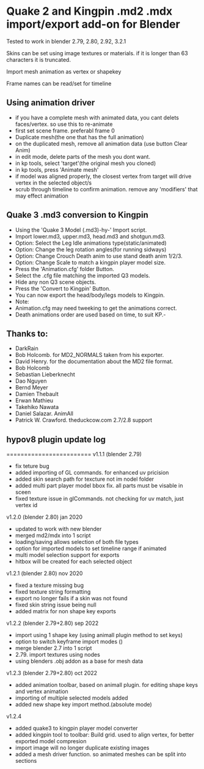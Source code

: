 # Quake 2 and Kingpin .md2 .mdx import/export add-on for Blender

Tested to work in blender 2.79, 2.80, 2.92, 3.2.1

Skins can be set using image textures or materials. if it is longer than 63 characters it is truncated.

Import mesh animation as vertex or shapekey

Frame names can be read/set for timeline

## Using animation driver
-    if you have a complete mesh with animated data, you cant delets faces/vertex. so use this to re-animate
-    first set scene frame. preferabl frame 0
-    Duplicate mesh(the one that has the full animation)
-    on the duplicated mesh, remove all animation data (use button Clear Anim)
-    in edit mode, delete parts of the mesh you dont want.
-    in kp tools, select 'target'(the original mesh you cloned)
-    in kp tools, press 'Animate mesh'
-    if model was aligned properly, the closest vertex from target will drive vertex in the selected object/s
-    scrub through timeline to confirm animation. remove any 'modifiers' that may effect animation

## Quake 3 .md3 conversion to Kingpin
-    Using the 'Quake 3 Model (.md3)-hy-' Import script.
-    Import lower.md3, upper.md3, head.md3 and shotgun.md3.
-    Option: Select the Leg Idle animations type(static/animated)
-    Option: Change the leg rotation angles(for running sidways)
-    Option: Change Crouch Death anim to use stand death anim 1/2/3.
-    Option: Change Scale to match a kingpin player model size.
-    Press the 'Animation.cfg' folder Button.
-    Select the .cfg file matching the imported Q3 models.
-    Hide any non Q3 scene objects.
-    Press the 'Convert to Kingpin' Button.
-    You can now export the head/body/legs models to Kingpin.
-    Note:
-    Animation.cfg may need tweeking to get the animations correct.
-    Death animations order are used based on time, to suit KP.-


## Thanks to:
-   DarkRain
-   Bob Holcomb. for MD2_NORMALS taken from his exporter.
-   David Henry. for the documentation about the MD2 file format.
-   Bob Holcomb
-   Sebastian Lieberknecht
-   Dao Nguyen
-   Bernd Meyer
-   Damien Thebault
-   Erwan Mathieu
-   Takehiko Nawata
-   Daniel Salazar. AnimAll
-   Patrick W. Crawford. theduckcow.com 2.7/2.8 support

## hypov8 plugin update log
========================
v1.1.1 (blender 2.79)
- fix teture bug
- added importing of GL commands. for enhanced uv pricision
- added skin search path for texcture not im nodel folder
- added multi part player model bbox fix. all parts must be visable in sceen
- fixed texture issue in glCommands. not checking for uv match, just vertex id

v1.2.0 (blender 2.80) jan 2020
- updated to work with new blender
- merged md2/mdx into 1 script
- loading/saving allows selection of both file types
- option for imported models to set timeline range if animated
- multi model selection support for exports
- hitbox will be created for each selected object

v1.2.1 (blender 2.80) nov 2020
- fixed a texture missing bug
- fixed texture string formatting
- export no longer fails if a skin was not found
- fixed skin string issue being null
- added matrix for non shape key exports

v1.2.2 (blender 2.79+2.80) sep 2022
- import using 1 shape key (using animall plugin method to set keys)
- option to switch keyframe import modes ()
- merge blender 2.7 into 1 script
- 2.79. import textures using nodes
- using blenders .obj addon as a base for mesh data

v1.2.3 (blender 2.79+2.80) oct 2022
- added animation toolbar, based on animall plugin. for editing shape keys and vertex animation
- importing of multiple selected models added
- added new shape key import method.(absolute mode)

v1.2.4
- added quake3 to kingpin player model converter
- added kingpin tool to toolbar: Build grid. used to align vertex, for better exported model compresion
- import image will no longer duplicate existing images
- added a mesh driver function. so animated meshes can be split into sections
